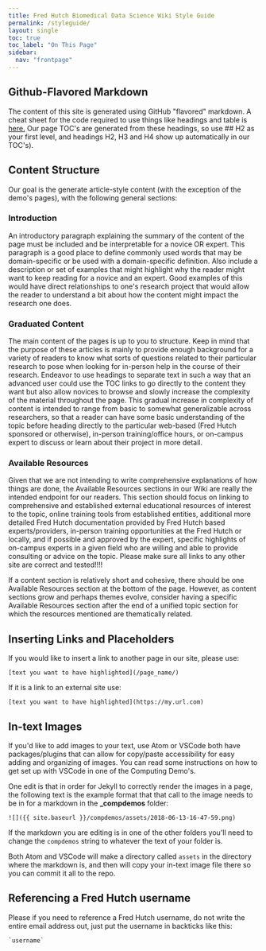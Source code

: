 ```yaml
---
title: Fred Hutch Biomedical Data Science Wiki Style Guide
permalink: /styleguide/
layout: single
toc: true
toc_label: "On This Page"
sidebar:
  nav: "frontpage"
---
```

## Github-Flavored Markdown
The content of this site is generated using GitHub "flavored" markdown.  A cheat sheet for the code required to use things like headings and table is [here.](https://github.com/adam-p/markdown-here/wiki/Markdown-Cheatsheet) Our page TOC's are generated from these headings, so use ## H2 as your first level, and headings H2, H3 and H4 show up automatically in our TOC's).

## Content Structure
Our goal is the generate article-style content (with the exception of the demo's pages), with the following general sections:

### Introduction
An introductory paragraph explaining the summary of the content of the page must be included and be interpretable for a novice OR expert.  This paragraph is a good place to define commonly used words that may be domain-specific or be used with a domain-specific definition.  Also include a description or set of examples that might highlight why the reader might want to keep reading for a novice and an expert.  Good examples of this would have direct relationships to one's research project that would allow the reader to understand a bit about how the content might impact the research one does.  

### Graduated Content
The main content of the pages is up to you to structure.  Keep in mind that the purpose of these articles is mainly to provide enough background for a variety of readers to know what sorts of questions related to their particular research to pose when looking for in-person help in the course of their research.  Endeavor to use headings to separate text in such a way that an advanced user could use the TOC links to go directly to the content they want but also allow novices to browse and slowly increase the complexity of the material throughout the page.  This gradual increase in complexity of content is intended to range from basic to somewhat generalizable across researchers, so that a reader can have some basic understanding of the topic before heading directly to the particular web-based (Fred Hutch sponsored or otherwise), in-person training/office hours, or on-campus expert to discuss or learn about their project in more detail.

### Available Resources
Given that we are not intending to write comprehensive explanations of how things are done, the Available Resources sections in our Wiki are really the intended endpoint for our readers. This section should focus on linking to comprehensive and established external educational resources of interest to the topic, online training tools from established entities, additional more detailed Fred Hutch documentation provided by Fred Hutch based experts/providers, in-person training opportunities at the Fred Hutch or locally, and if possible and approved by the expert, specific highlights of on-campus experts in a given field who are willing and able to provide consulting or advice on the topic.  Please make sure all links to any other site are correct and tested!!!!

If a content section is relatively short and cohesive, there should be one Available Resources section at the bottom of the page.  However, as content sections grow and perhaps themes evolve, consider having a specific Available Resources section after the end of a unified topic section for which the resources mentioned are thematically related.  


## Inserting Links and Placeholders

If you would like to insert a link to another page in our site, please use:  
```
[text you want to have highlighted](/page_name/)
```

If it is a link to an external site use:  
```
[text you want to have highlighted](https://my.url.com)
```


## In-text Images
If you'd like to add images to your text, use Atom or VSCode both have packages/plugins that can allow for copy/paste accessibility for easy adding and organizing of images.  You can read some instructions on how to get set up with VSCode in one of the Computing Demo's.  

One edit is that in order for Jekyll to correctly render the images in a page, the following text is the example format that that call to the image needs to be in for a markdown in the **_compdemos** folder:
```
![]({{ site.baseurl }}/compdemos/assets/2018-06-13-16-47-59.png)
```
If the markdown you are editing is in one of the other folders you'll need to change the `compdemos` string to whatever the text of your folder is.  

Both Atom and VSCode will make a directory called `assets` in the directory where the markdown is, and then will copy your in-text image file there so you can commit it all to the repo.  

## Referencing a Fred Hutch username
Please if you need to reference a Fred Hutch username, do not write the entire email address out, just put the username in backticks like this:
```
`username`
```
